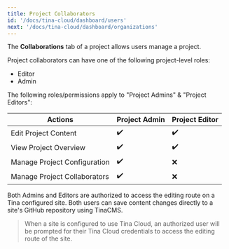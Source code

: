 ```yaml
---
title: Project Collaborators
id: '/docs/tina-cloud/dashboard/users'
next: '/docs/tina-cloud/dashboard/organizations'
---
```


The **Collaborations** tab of a project allows users manage a project.

Project collaborators can have one of the following project-level roles:

- Editor
- Admin

The following roles/permissions apply to "Project Admins" & "Project Editors":

| Actions                      | Project Admin | Project Editor |
| ---------------------------- | ------------- | -------------- |
| Edit Project Content         | ✔️            | ✔️             |
| View Project Overview        | ✔️            | ✔️             |
| Manage Project Configuration | ✔️            | ❌             |
| Manage Project Collaborators | ✔️            | ❌             |

Both Admins and Editors are authorized to access the editing route on a Tina configured site. Both users can save content changes directly to a site's GitHub repository using TinaCMS.

> When a site is configured to use Tina Cloud, an authorized user will be prompted for their Tina Cloud credentials to access the editing route of the site.
